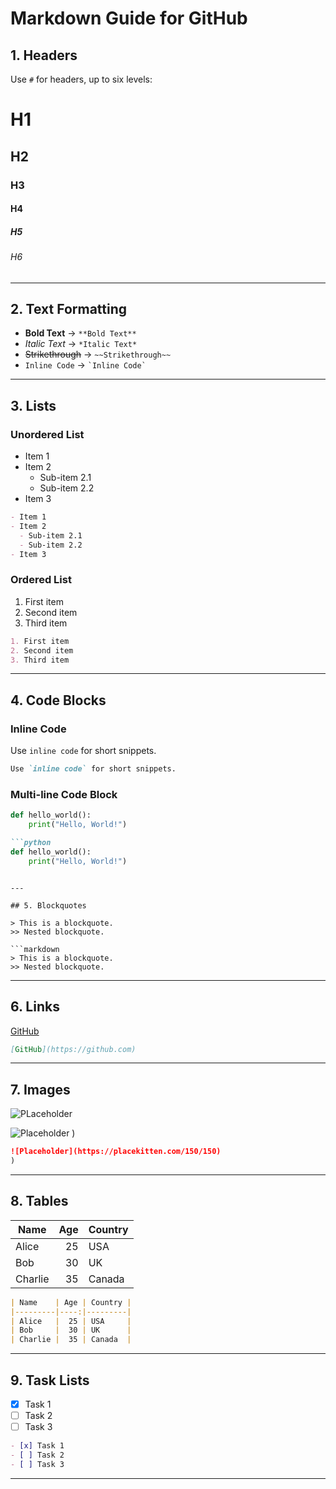 # Markdown Guide for GitHub

## 1. Headers
Use `#` for headers, up to six levels:

# H1
## H2
### H3
#### H4
##### H5
###### H6

---

## 2. Text Formatting
- **Bold Text** → `**Bold Text**`
- *Italic Text* → `*Italic Text*`
- ~~Strikethrough~~ → `~~Strikethrough~~`
- `Inline Code` → `` `Inline Code` ``

---

## 3. Lists

### Unordered List
- Item 1
- Item 2
  - Sub-item 2.1
  - Sub-item 2.2
- Item 3

```markdown
- Item 1
- Item 2
  - Sub-item 2.1
  - Sub-item 2.2
- Item 3
```

### Ordered List
1. First item
2. Second item
3. Third item

```markdown
1. First item
2. Second item
3. Third item
```

---

## 4. Code Blocks

### Inline Code
Use `inline code` for short snippets.

```markdown
Use `inline code` for short snippets.
```

### Multi-line Code Block
```python
def hello_world():
    print("Hello, World!")
```

```markdown
```python
def hello_world():
    print("Hello, World!")
```
```

---

## 5. Blockquotes

> This is a blockquote.
>> Nested blockquote.

```markdown
> This is a blockquote.
>> Nested blockquote.
```

---

## 6. Links

[GitHub](https://github.com)

```markdown
[GitHub](https://github.com)
```

---

## 7. Images

![PLaceholder]()

![Placeholder](https://placekitten.com/150/150)
)

```markdown
![Placeholder](https://placekitten.com/150/150)
)
```

---

## 8. Tables

| Name    | Age | Country |
|---------|----:|---------|
| Alice   |  25 | USA     |
| Bob     |  30 | UK      |
| Charlie |  35 | Canada  |

```markdown
| Name    | Age | Country |
|---------|----:|---------|
| Alice   |  25 | USA     |
| Bob     |  30 | UK      |
| Charlie |  35 | Canada  |
```

---

## 9. Task Lists

- [x] Task 1
- [ ] Task 2
- [ ] Task 3

```markdown
- [x] Task 1
- [ ] Task 2
- [ ] Task 3
```

---

